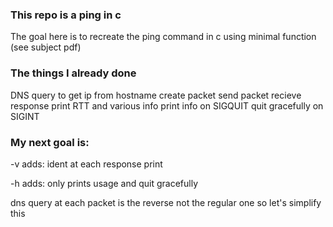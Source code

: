### This repo is a ping in c

The goal here is to recreate the ping command in c using minimal function (see subject pdf)

### The things I already done

DNS query to get ip from hostname
create packet
send packet
recieve response
print RTT and various info
print info on SIGQUIT
quit gracefully on SIGINT

### My next goal is:
-v adds:
    <!-- print info about socket and ai family before sending packets -->
    ident at each response print

-h adds:
    only prints usage and quit gracefully

dns query at each packet is the reverse not the regular one so let's simplify this
